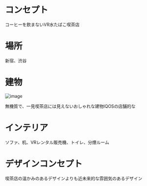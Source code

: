 # コンセプト

コーヒーを飲まないVR水たばこ喫茶店

# 場所

新宿、渋谷

# 建物
![image](https://user-images.githubusercontent.com/50604906/60064355-1accba00-973b-11e9-81b3-69bfa53e6f61.png)

無機質で、一見喫茶店には見えないおしゃれな建物IQOSの店舗的な

# インテリア

ソファ、机、VRレンタル販売機、トイレ、分煙ルーム

# デザインコンセプト

喫茶店の温かみのあるデザインよりも近未来的な雰囲気のあるデザイン
